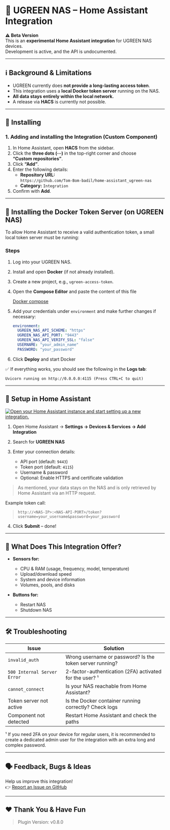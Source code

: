 
# 🧩 UGREEN NAS – Home Assistant Integration

**⚠️ Beta Version**  
This is an **experimental Home Assistant integration** for UGREEN NAS devices.  
Development is active, and the API is undocumented.

---

## ℹ️ Background & Limitations

- UGREEN currently does **not provide a long-lasting access token**.
- This integration uses a **local Docker token server** running on the NAS.
- **All data stays entirely within the local network.**
- A release via **HACS** is currently not possible.

---

## 🔧 Installing

### 1. Adding and installing the Integration (Custom Component)

1. In Home Assistant, open **HACS** from the sidebar.
2. Click the **three dots (⋯)** in the top-right corner and choose  
   **“Custom repositories”**.
3. Click **“Add”**.
4. Enter the following details:
   - **Repository URL:**  
     `https://github.com/Tom-Bom-badil/home-assistant_ugreen-nas`
   - **Category:** `Integration`
5. Confirm with **Add**.

---

## 🐳 Installing the Docker Token Server (on UGREEN NAS)

To allow Home Assistant to receive a valid authentication token, a small local token server must be running:

### Steps

1. Log into your UGREEN NAS.

2. Install and open **Docker** (if not already installed).

3. Create a new project, e.g., `ugreen-access-token`.

4. Open the **Compose Editor** and paste the content of this file  

   [Docker compose](https://github.com/Tom-Bom-badil/home-assistant_ugreen-nas/blob/main/addons/docker-compose.yaml)

5. Add your credentials under `environment` and make further changes if necessary:

   ```yaml
   environment:
     UGREEN_NAS_API_SCHEME: "https"
     UGREEN_NAS_API_PORT: "9443"
     UGREEN_NAS_API_VERIFY_SSL: "false"
     USERNAME: "your_admin_name"
     PASSWORD: "your_password"
   ```

6. Click **Deploy** and start Docker

✅ If everything works, you should see the following in the **Logs tab**:

```
Uvicorn running on http://0.0.0.0:4115 (Press CTRL+C to quit)
```

---

## 🔗 Setup in Home Assistant

[![Open your Home Assistant instance and start setting up a new integration.](https://my.home-assistant.io/badges/config_flow_start.svg)](https://my.home-assistant.io/redirect/config_flow_start/?domain=ugreen)

1. Open Home Assistant → **Settings → Devices & Services → Add Integration**

2. Search for **UGREEN NAS**

3. Enter your connection details:
   - API port (default: `9443`)
   - Token port (default: `4115`)
   - Username & password
   - Optional: Enable HTTPS and certificate validation

> As mentioned, your data stays on the NAS and is only retrieved by Home Assistant via an HTTP request.

 Example token call:  
> `http://<NAS-IP>:<NAS-API-PORT>/token?username=your_username&password=your_password`

4. Click **Submit** – done!

---

## 🧠 What Does This Integration Offer?

- **Sensors for:**
  - CPU & RAM (usage, frequency, model, temperature)
  - Upload/download speed
  - System and device information
  - Volumes, pools, and disks

- **Buttons for:**
  - Restart NAS
  - Shutdown NAS

---

## 🛠️ Troubleshooting

| Issue                       | Solution                                                              |
|-----------------------------|-----------------------------------------------------------------------|
| `invalid_auth`              | Wrong username or password? Is the token server running?              |
| `500 Internal Server Error` | 2-factor-authentication (2FA) activated for the user? ¹               |
| `cannot_connect`            | Is your NAS reachable from Home Assistant?                            |
| Token server not active     | Is the Docker container running correctly? Check logs                 |
| Component not detected      | Restart Home Assistant and check the paths                            |

¹ If you need 2FA on your device for regular users, it is recommended to create a dedicated admin user for the integration with an extra long and complex password.

---

## 🗣️ Feedback, Bugs & Ideas

Help us improve this integration!  
👉 [Report an Issue on GitHub](https://github.com/Tom-Bom-badil/home-assistant_ugreen-nas/issues)

---

## ❤️ Thank You & Have Fun

> Plugin Version: v0.8.0
